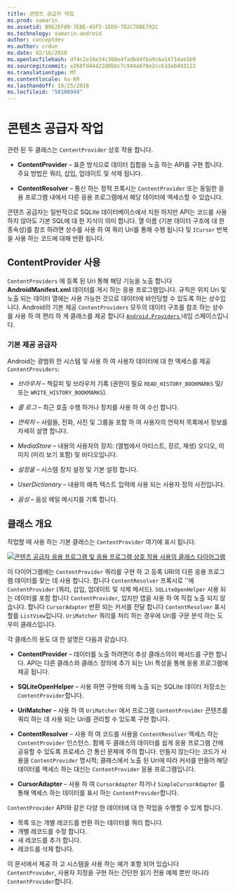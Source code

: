 ```yaml
---
title: 콘텐츠 공급자 작업
ms.prod: xamarin
ms.assetid: B9E2EF89-7EBE-45F5-1ED9-7D2C70BE792C
ms.technology: xamarin-android
author: conceptdev
ms.author: crdun
ms.date: 02/16/2018
ms.openlocfilehash: df4c2e10e34c308e4fadb44fba9c6a14714ae1b9
ms.sourcegitcommit: e268fd44422d0bbc7c944a678e2cc633a0493122
ms.translationtype: MT
ms.contentlocale: ko-KR
ms.lasthandoff: 10/25/2018
ms.locfileid: "50108940"
---
```

# <a name="how-content-providers-work"></a>콘텐츠 공급자 작업

관련 된 두 클래스는 `ContentProvider` 상호 작용 합니다.

- **ContentProvider** &ndash; 표준 방식으로 데이터 집합을 노출 하는 API를 구현 합니다. 주요 방법은 쿼리, 삽입, 업데이트 및 삭제 됩니다.

- **ContentResolver** &ndash; 통신 하는 정적 프록시는 `ContentProvider` 또는 동일한 응용 프로그램 내에서 다른 응용 프로그램에서 해당 데이터에 액세스할 수 있습니다.

콘텐츠 공급자는 일반적으로 SQLite 데이터베이스에서 지원 하지만 API는 코드를 사용 하지 않아도 기본 SQL에 대 한 지식이 의미 합니다. 열 이름 (기본 데이터 구조에 대 한 종속성)를 참조 하려면 상수를 사용 하 여 쿼리 Uri를 통해 수행 됩니다 및 `ICursor` 반복을 사용 하는 코드에 대해 반환 됩니다.


## <a name="consuming-a-contentprovider"></a>ContentProvider 사용

`ContentProviders` 에 등록 된 Uri 통해 해당 기능을 노출 합니다 **AndroidManifest.xml** 데이터를 게시 하는 응용 프로그램입니다. 규칙은 위치 Uri 및 노출 되는 데이터 열에는 사용 가능한 것으로 데이터에 바인딩할 수 있도록 하는 상수입니다. Android의 기본 제공 `ContentProviders` 모두의 데이터 구조를 참조 하는 상수를 사용 하 여 편리 하 게 클래스를 제공 합니다 [ `Android.Providers` ](https://developer.xamarin.com/api/namespace/Android.Provider/) 네임 스페이스입니다.



### <a name="built-in-providers"></a>기본 제공 공급자

Android는 광범위 한 시스템 및 사용 하 여 사용자 데이터에 대 한 액세스를 제공 `ContentProviders`:

- *브라우저* &ndash; 책갈피 및 브라우저 기록 (권한이 필요 `READ_HISTORY_BOOKMARKS` 및/또는 `WRITE_HISTORY_BOOKMARKS`).

- *콜 로그* &ndash; 최근 호출 수행 하거나 장치를 사용 하 여 수신 합니다.

- *연락처* &ndash; 사람들, 전화, 사진 및 그룹을 포함 하 여 사용자의 연락처 목록에서 정보를 자세히 설명 합니다.

- *MediaStore* &ndash; 내용의 사용자의 장치: (앨범에서 아티스트, 장르, 재생) 오디오, 이미지 (미리 보기 포함) 및 비디오입니다.

- *설정을* &ndash; 시스템 장치 설정 및 기본 설정 합니다.

- *UserDictionary* &ndash; 내용의 예측 텍스트 입력에 사용 되는 사용자 정의 사전입니다.

- *음성* &ndash; 음성 메일 메시지를 기록 합니다.



## <a name="classes-overview"></a>클래스 개요

작업할 때 사용 하는 기본 클래스는 `ContentProvider` 여기에 표시 됩니다.

[![콘텐츠 공급자 응용 프로그램 및 응용 프로그램 상호 작용 사용의 클래스 다이어그램](how-it-works-images/classdiagram1.png)](how-it-works-images/classdiagram1.png#lightbox)

이 다이어그램에는 `ContentProvider` 쿼리를 구현 하 고 등록 URI의 다른 응용 프로그램 데이터를 찾는 데 사용 합니다. 합니다 `ContentResolver` 프록시로 ''에 `ContentProvider` (쿼리, 삽입, 업데이트 및 삭제 메서드). `SQLiteOpenHelper` 사용 되는 데이터를 포함 합니다 `ContentProvider`, 있지만 앱을 사용 하 여 직접 노출 되지 않습니다.
합니다 `CursorAdapter` 반환 되는 커서를 전달 합니다 `ContentResolver` 표시할를 `ListView`입니다. `UriMatcher` 쿼리를 처리 하는 경우에 Uri를 구문 분석 하는 도우미 클래스입니다.

각 클래스의 용도 대 한 설명은 다음과 같습니다.

- **ContentProvider** &ndash; 데이터를 노출 하려면이 추상 클래스의이 메서드를 구현 합니다. API는 다른 클래스와 클래스 정의에 추가 되는 Uri 특성을 통해 응용 프로그램에 제공 됩니다.

- **SQLiteOpenHelper** &ndash; 사용 하면 구현에 의해 노출 되는 SQLite 데이터 저장소는 `ContentProvider`합니다.

- **UriMatcher** &ndash; 사용 하 여 `UriMatcher` 에서 프로그램 `ContentProvider` 콘텐츠를 쿼리 하는 데 사용 되는 Uri를 관리할 수 있도록 구현 합니다.

- **ContentResolver** &ndash; 사용 하 여 코드를 사용을 `ContentResolver` 액세스 하는 `ContentProvider` 인스턴스. 함께 두 클래스의 데이터를 쉽게 응용 프로그램 간에 공유할 수 있도록 프로세스 간 통신 문제에 주의 합니다. 만들지 않는다는 코드가 사용을 `ContentProvider` 명시적; 클래스에서 노출 된 Uri에 따라 커서를 만들어 해당 데이터를 액세스 하는 대신는 `ContentProvider` 응용 프로그램입니다.

- **CursorAdapter** &ndash; 사용 하 여 `CursorAdapter` 하거나 `SimpleCursorAdapter` 를 통해 액세스 하는 데이터를 표시 하는 `ContentProvider`합니다.

`ContentProvider` API와 같은 다양 한 데이터에 대 한 작업을 수행할 수 있게 합니다.

-  목록 또는 개별 레코드를 반환 하는 데이터를 쿼리 합니다.
-  개별 레코드를 수정 합니다.
-  새 레코드를 추가 합니다.
-  레코드를 삭제 합니다.

이 문서에서 제공 하 고 시스템을 사용 하는 예가 포함 되어 있습니다 `ContentProvider`, 사용자 지정을 구현 하는 간단한 읽기 전용 예제 뿐만 아니라 `ContentProvider`합니다.


